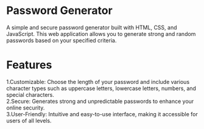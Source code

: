    # Password Generator  
A simple and secure password generator built with HTML, CSS, and JavaScript. This web application allows you to generate strong and random passwords based on your specified criteria.
     
# Features
 
  1.Customizable: Choose the length of your password and include various character types such as uppercase letters, lowercase letters, numbers, and special characters.</br>
  2.Secure: Generates strong and unpredictable passwords to enhance your online security.</br>
  3.User-Friendly: Intuitive and easy-to-use interface, making it accessible for users of all levels.      
   
 
   
 
  
  
 
           
